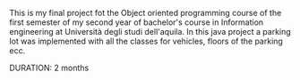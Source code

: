 This is my final project fot the Object oriented programming course of the first semester of my second year of bachelor's course in Information engineering at Università degli studi dell'aquila. In this java project a parking lot was implemented with all the classes for vehicles, floors of the parking ecc.

DURATION: 2 months
